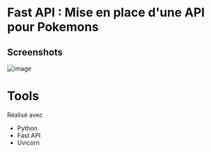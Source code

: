 # Fast API : Mise en place d'une API pour Pokemons

## Screenshots

![image](https://drive.google.com/uc?export=view&id=1-kYPSatlgv-w07-0X-MsyudwT3J8NNJ_)

# Tools

Réalisé avec 
- Python
- Fast API
- Uvicorn


